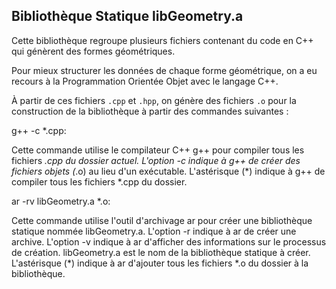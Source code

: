 ## Bibliothèque Statique libGeometry.a

Cette bibliothèque regroupe plusieurs fichiers contenant du code en C++ qui génèrent des formes géométriques.

Pour mieux structurer les données de chaque forme géométrique, on a eu recours à la Programmation Orientée Objet avec le langage C++.

À partir de ces fichiers `.cpp` et `.hpp`, on génère des fichiers `.o` pour la construction de la bibliothèque à partir des commandes suivantes :

g++ -c *.cpp:

Cette commande utilise le compilateur C++ g++ pour compiler tous les fichiers *.cpp du dossier actuel.
L'option -c indique à g++ de créer des fichiers objets (*.o) au lieu d'un exécutable.
L'astérisque (*) indique à g++ de compiler tous les fichiers *.cpp du dossier.

ar -rv libGeometry.a *.o:

Cette commande utilise l'outil d'archivage ar pour créer une bibliothèque statique nommée libGeometry.a.
L'option -r indique à ar de créer une archive.
L'option -v indique à ar d'afficher des informations sur le processus de création.
libGeometry.a est le nom de la bibliothèque statique à créer.
L'astérisque (*) indique à ar d'ajouter tous les fichiers *.o du dossier à la bibliothèque.
